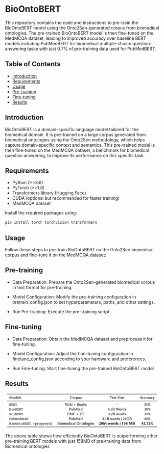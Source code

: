 # BioOntoBERT

This repository contains the code and instructions to pre-train the BioOntoBERT model using the Onto2Sen-generated corpus from biomedical ontologies. The pre-trained BioOntoBERT model is then fine-tuned on the MedMCQA dataset, leading to improved accuracy over baseline BERT models including PubMedBERT for biomedical multiple-choice question-answering tasks with just 0.7% of pre-training data used for PubMedBERT.

## Table of Contents

- [Introduction](#introduction)
- [Requirements](#requirements)
- [Usage](#usage)
- [Pre-training](#pre-training)
- [Fine-tuning](#fine-tuning)
- [Results](#results)

## Introduction

BioOntoBERT is a domain-specific language model tailored for the biomedical domain. It is pre-trained on a large corpus generated from biomedical ontologies using the Onto2Sen methodology, which helps capture domain-specific context and semantics. This pre-trained model is then fine-tuned on the MedMCQA dataset, a benchmark for biomedical question answering, to improve its performance on this specific task.

## Requirements

- Python (>=3.6)
- PyTorch (>=1.6)
- Transformers library (Hugging Face)
- CUDA (optional but recommended for faster training)
- MedMCQA dataset

Install the required packages using:

```bash
pip install torch torchvision transformers
```

## Usage
Follow these steps to pre-train BioOntoBERT on the Onto2Sen biomedical corpus and fine-tune it on the MedMCQA dataset:

## Pre-training
- Data Preparation: Prepare the Onto2Sen-generated biomedical corpus in text format for pre-training.

- Model Configuration: Modify the pre-training configuration in pretrain_config.json to set hyperparameters, paths, and other settings.

- Run Pre-training: Execute the pre-training script


## Fine-tuning
- Data Preparation: Obtain the MedMCQA dataset and preprocess it for fine-tuning.

- Model Configuration: Adjust the fine-tuning configuration in finetune_config.json according to your hardware and preferences.

- Run Fine-tuning: Start fine-tuning the pre-trained BioOntoBERT model


## Results

![Accuracy comparision of different BERT-based models with BioOntoBERT](results.png)

The above table shows how efficiently BioOntoBERT is outperforming other pre-training BERT models with just 158MB of pre-training data from Biomedical ontologies
